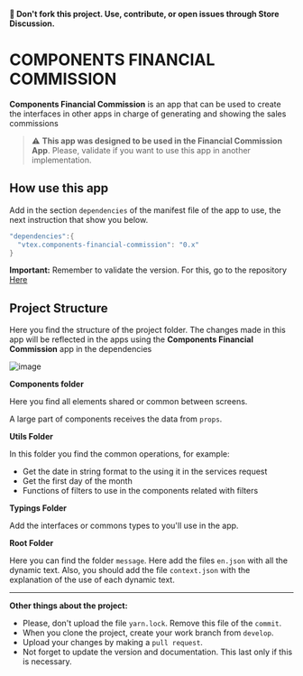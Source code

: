 **📢 Don't fork this project. Use, contribute, or open issues through Store Discussion.**



# COMPONENTS FINANCIAL COMMISSION 

**Components Financial Commission**  is an app that can be used to create the interfaces in other apps in charge of generating and showing the sales commissions 


 > :warning:
 > **This app was designed to be used in the Financial Commission App**. Please, validate if you want to use this app in another implementation.

## How use this app

Add in the section `dependencies` of the manifest file of the app to use, the next instruction that show you below.

```powershell
"dependencies":{
  "vtex.components-financial-commission": "0.x"
}
```

**Important:** Remember to validate the version. For this, go to the repository [Here](https://github.com/vtex-apps/components-financial-commission)

## Project Structure

Here you find the structure of the project folder. The changes made in this app will be reflected in the apps using the **Components Financial Commission** app in the dependencies

![image](https://user-images.githubusercontent.com/8409481/186645144-3aeb1c81-245b-4948-b80c-8bf653499b3f.png)


**Components folder**

Here you find all elements shared or common between screens. 

A large part of components receives the data from `props`.

**Utils Folder**

In this folder you find the common operations, for example: 

- Get the date in string format to the using it in the services request
- Get the first day of the month
- Functions of filters to use in the components related with filters


**Typings Folder**

Add the interfaces or commons types to you'll use in the app.

**Root Folder**

Here you can find the folder `message`. Here add the files `en.json` with all the dynamic text. Also, you should add the file `context.json` with the explanation of the use of each dynamic text.

---

**Other things about the project:**

- Please, don't upload the file `yarn.lock`. Remove this file of the `commit`.
- When you clone the project, create your work branch from `develop`.
- Upload your changes by making a `pull request`.
- Not forget to update the version and documentation. This last only if this is necessary. 
